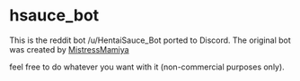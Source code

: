 # hsauce_bot

This is the reddit bot /u/HentaiSauce_Bot ported to Discord.
The original bot was created by [MistressMamiya](https://github.com/MistressMamiya)

feel free to do whatever you want with it (non-commercial purposes only).
